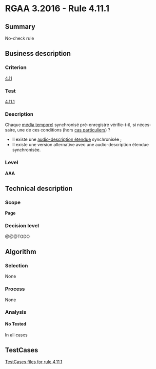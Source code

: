 # RGAA 3.2016 - Rule 4.11.1

## Summary
No-check rule


## Business description

### Criterion
[4.11](http://references.modernisation.gouv.fr/rgaa-accessibilite/2016/criteres.html#crit-4-11)

### Test
[4.11.1](http://references.modernisation.gouv.fr/rgaa-accessibilite/2016/criteres.html#test-4-11-1)

### Description
<div lang="fr">Chaque <a href="http://references.modernisation.gouv.fr/rgaa-accessibilite/2016/glossaire.html#mdia-temporel-type-son-vido-et-synchronis">m&#xE9;dia temporel</a> synchronis&#xE9; pr&#xE9;-enregistr&#xE9; v&#xE9;rifie-t-il, si n&#xE9;cessaire, une de ces conditions (hors <a href="http://references.modernisation.gouv.fr/rgaa-accessibilite/cas-particuliers.html#cp-4-1,4-2,4-3,4-5,4-7,4-9,4-11,4-13" title="Cas particuliers pour le crit&#xE8;re 4.11">cas particuliers</a>)&nbsp;? <ul><li>Il existe une <a href="http://references.modernisation.gouv.fr/rgaa-accessibilite/2016/glossaire.html#audiodescription-tendue">audio-description &#xE9;tendue</a> synchronis&#xE9;e&nbsp;;</li> <li>Il existe une version alternative avec une audio-description &#xE9;tendue synchronis&#xE9;e.</li> </ul></div>

### Level
**AAA**


## Technical description

### Scope
**Page**

### Decision level
@@@TODO


## Algorithm

### Selection
None

### Process
None

### Analysis

#### No Tested
In all cases


##  TestCases

[TestCases files for rule 4.11.1](https://github.com/Asqatasun/Asqatasun/tree/develop/rules/rules-rgaa3.2016/src/test/resources/testcases/rgaa32016/Rgaa32016Rule041101/)


